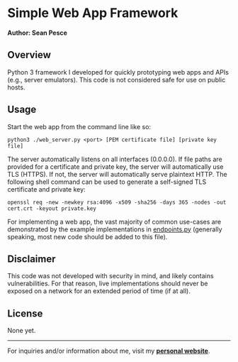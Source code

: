 # Simple Web App Framework  

**Author: Sean Pesce**  

## Overview  

Python 3 framework I developed for quickly prototyping web apps and APIs (e.g., server emulators). This code is not considered safe for use on public hosts.  

## Usage  

Start the web app from the command line like so:

```
python3 ./web_server.py <port> [PEM certificate file] [private key file]
```

The server automatically listens on all interfaces (0.0.0.0). If file paths are provided for a certificate and private key, the server will automatically use TLS (HTTPS). If not, the server will automatically serve plaintext HTTP. The following shell command can be used to generate a self-signed TLS certificate and private key:

```
openssl req -new -newkey rsa:4096 -x509 -sha256 -days 365 -nodes -out cert.crt -keyout private.key
```

For implementing a web app, the vast majority of common use-cases are demonstrated by the example implementations in [endpoints.py](https://github.com/SeanPesce/Simple-Web-App-Framework/blob/main/endpoints.py) (generally speaking, most new code should be added to this file).  

## Disclaimer  

This code was not developed with security in mind, and likely contains vulnerabilities. For that reason, live implementations should never be exposed on a network for an extended period of time (if at all).

## License  

None yet.  

---------------------------------------------

For inquiries and/or information about me, visit my **[personal website](https://SeanPesce.github.io)**.  
